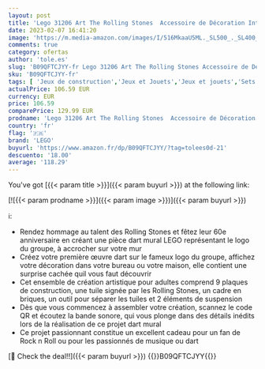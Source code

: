 ```yaml
---
layout: post
title: 'Lego 31206 Art The Rolling Stones  Accessoire de Décoration Intérieure et Loisir Créatif pour Adultes  Idée de Cadeau Musique Rock  n  Roll'
date: 2023-02-07 16:41:20
image: 'https://m.media-amazon.com/images/I/516MkaaU5ML._SL500_._SL400_.jpg'
comments: true
category: ofertas
author: 'tole.es'
slug: 'B09QFTCJYY-fr Lego 31206 Art The Rolling Stones Accessoire de Décoration...'
sku: 'B09QFTCJYY-fr'
tags: [ 'Jeux de construction','Jeux et Jouets','Jeux et jouets','Sets de jeux de construction','lego','🇫🇷', ]
actualPrice: 106.59 EUR
currency: EUR
price: 106.59
comparePrice: 129.99 EUR
prodname: 'Lego 31206 Art The Rolling Stones  Accessoire de Décoration Intérieure et Loisir Créatif pour Adultes  Idée de Cadeau Musique Rock  n  Roll'
country: 'fr'
flag: '🇫🇷'
brand: 'LEGO'
buyurl: 'https://www.amazon.fr/dp/B09QFTCJYY/?tag=tolees0d-21'
descuento: '18.00'
average: '118.29'
---
```


You've got [{{< param title >}}]({{< param buyurl >}}) at the following link:

[![{{< param prodname >}}]({{< param image >}})]({{< param buyurl >}})

ℹ️:

- Rendez hommage au talent des Rolling Stones et fêtez leur 60e anniversaire en créant une pièce dart mural LEGO représentant le logo du groupe, à accrocher sur votre mur
- Créez votre première œuvre dart sur le fameux logo du groupe, affichez votre décoration dans votre bureau ou votre maison, elle contient une surprise cachée quil vous faut découvrir
- Cet ensemble de création artistique pour adultes comprend 9 plaques de construction, une tuile signée par les Rolling Stones, un cadre en briques, un outil pour séparer les tuiles et 2 éléments de suspension
- Dès que vous commencez à assembler votre création, scannez le code QR et écoutez la bande sonore, qui vous plonge dans des détails inédits lors de la réalisation de ce projet dart mural
- Ce projet passionnant constitue un excellent cadeau pour un fan de Rock n Roll ou pour les passionnés de musique ou dart

[🛒 Check the deal!!]({{< param buyurl >}})
{{<world>}}B09QFTCJYY{{</world>}}
